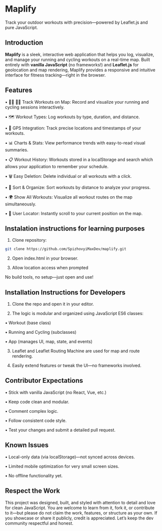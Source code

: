 # Maplify

Track your outdoor workouts with precision—powered by Leaflet.js and pure JavaScript.


## Introduction 

**Maplify** is a sleek, interactive web application that helps you log, visualize, and manage your running and cycling workouts on a real-time map. Built entirely with **vanilla JavaScript** (no frameworks!) and **Leaflet.js** for geolocation and map rendering, Maplify provides a responsive and intuitive interface for fitness tracking—right in the browser.


## Features

• 🏃‍♂️ 🚴‍♀️ Track Workouts on Map: Record and visualize your running and cycling sessions interactively.
 
• 🗺️ Workout Types: Log workouts by type, duration, and distance.
 
• 📍 GPS Integration: Track precise locations and timestamps of your workouts.
 
• 📊 Charts & Stats: View performance trends with easy-to-read visual summaries.
 
• 📋 Workout History: Workouts stored in a localStorage and search which allows your application to remember your schedule.
 
• 🗑️ Easy Deletion: Delete individual or all workouts with a click.
 
• 📏 Sort & Organize: Sort workouts by distance to analyze your progress.
 
• 🌍 Show All Workouts: Visualize all workout routes on the map simultaneously.
 
• 🧭 User Locator: Instantly scroll to your current position on the map.



## Instalation instructions for learning purposes 


1. Clone repository:

 ```bash
 git clone https://github.com/SpizhovyiMaxDev/maplify.git
 ```

2. Open index.html in your browser.

3. Allow location access when prompted

No build tools, no setup—just open and use!



## Installation Instructions for Developers

1. Clone the repo and open it in your editor.
 
2. The logic is modular and organized using JavaScript ES6 classes:
 
 • Workout (base class)
   
 • Running and Cycling (subclasses)
 
 • App (manages UI, map, state, and events) 
 
3. Leaflet and Leaflet Routing Machine are used for map and route rendering.
 
4. Easily extend features or tweak the UI—no frameworks involved.


 ## Contributor Expectations
 
• Stick with vanilla JavaScript (no React, Vue, etc.)
 
• Keep code clean and modular.
 
• Comment complex logic.
 
• Follow consistent code style.
 
• Test your changes and submit a detailed pull request.


 ## Known Issues
 
• Local-only data (via localStorage)—not synced across devices.
 
• Limited mobile optimization for very small screen sizes.
 
• No offline functionality yet.


## Respect the Work

This project was designed, built, and styled with attention to detail and love for clean JavaScript. You are welcome to learn from it, fork it, or contribute to it—but please do not claim the work, features, or structure as your own. If you showcase or share it publicly, credit is appreciated. Let’s keep the dev community respectful and honest.
